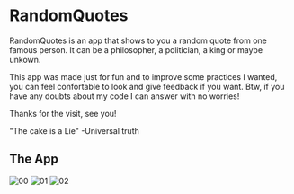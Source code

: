 # RandomQuotes

RandomQuotes is an app that shows to you a random quote from one famous person. It can be a philosopher, a politician, a king or maybe unkown.

This app was made just for fun and to improve some practices I wanted, you can feel confortable to look and give feedback if you want.
Btw, if you have any doubts about my code I can answer with no worries!

Thanks for the visit, see you!

"The cake is a Lie"
-Universal truth 

## The App
![00](https://user-images.githubusercontent.com/26767904/44416986-cf5de400-a54a-11e8-9888-ababd3e5c26b.png)
![01](https://user-images.githubusercontent.com/26767904/44416987-cf5de400-a54a-11e8-9666-cfd4fa3155f7.png)
![02](https://user-images.githubusercontent.com/26767904/44416988-cff67a80-a54a-11e8-8184-9ab7a936423c.png)
